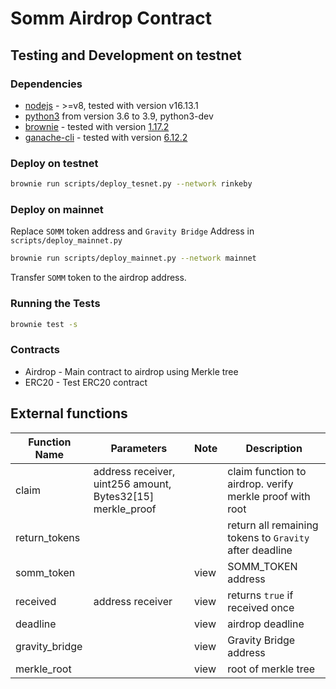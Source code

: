 # Somm Airdrop Contract

## Testing and Development on testnet

### Dependencies

* [nodejs](https://nodejs.org/en/download/) - >=v8, tested with version v16.13.1
* [python3](https://www.python.org/downloads/release/python-368/) from version 3.6 to 3.9, python3-dev
* [brownie](https://github.com/iamdefinitelyahuman/brownie) - tested with version [1.17.2](https://github.com/eth-brownie/brownie/releases/tag/v1.17.2)
* [ganache-cli](https://github.com/trufflesuite/ganache-cli) - tested with version [6.12.2](https://github.com/trufflesuite/ganache-cli/releases/tag/v6.12.2)



###  Deploy on testnet

```bash
brownie run scripts/deploy_tesnet.py --network rinkeby
```



###  Deploy on mainnet

Replace `SOMM` token address and `Gravity Bridge` Address in `scripts/deploy_mainnet.py`

```bash
brownie run scripts/deploy_mainnet.py --network mainnet
```
Transfer `SOMM` token to the airdrop address.



### Running the Tests

```bash
brownie test -s
```



### Contracts

- Airdrop - Main contract to airdrop using Merkle tree
- ERC20 - Test ERC20 contract



## External functions

| Function Name  | Parameters                                                 | Note | Description                                              |
| -------------- | ---------------------------------------------------------- | ---- | -------------------------------------------------------- |
| claim          | address receiver, uint256 amount, Bytes32[15] merkle_proof |      | claim function to airdrop. verify merkle proof with root |
| return_tokens  |                                                            |      | return all remaining tokens to `Gravity` after deadline  |
| somm_token     |                                                            | view | SOMM_TOKEN address                                       |
| received       | address receiver                                           | view | returns `true` if received once                          |
| deadline       |                                                            | view | airdrop deadline                                         |
| gravity_bridge |                                                            | view | Gravity Bridge address                                   |
| merkle_root    |                                                            | view | root of merkle tree                                      |
